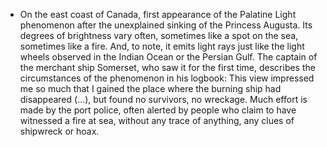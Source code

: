 ﻿

- On the east coast of Canada, first appearance of the Palatine Light phenomenon after the unexplained sinking of the Princess Augusta. Its degrees of brightness vary often, sometimes like a spot on the sea, sometimes like a fire. And, to note, it emits light rays just like the light wheels observed in the Indian Ocean or the Persian Gulf. The captain of the merchant ship Somerset, who saw it for the first time, describes the circumstances of the phenomenon in his logbook: This view impressed me so much that I gained the place where the burning ship had disappeared (\...), but found no survivors, no wreckage. Much effort is made by the port police, often alerted by people who claim to have witnessed a fire at sea, without any trace of anything, any clues of shipwreck or hoax.
